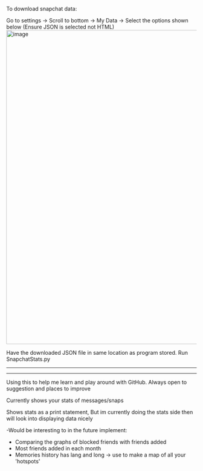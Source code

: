 
To download snapchat data:

Go to settings -> Scroll to bottom -> My Data -> Select the options shown below (Ensure JSON is selected not HTML)
<img width="830" alt="image" src="https://github.com/user-attachments/assets/02f1375a-7b7f-444f-ba60-bc057288b6da" />

Have the downloaded JSON file in same location as program stored.
Run SnapchatStats.py




------------------------------------
------------------------------------
Using this to help me learn and play around with GitHub. 
Always open to suggestion and places to improve


Currently shows your stats of messages/snaps

Shows stats as a print statement, But im currently doing the stats side then will look into displaying data nicely

-Would be interesting to in the future implement:
  - Comparing the graphs of blocked friends with friends added
  - Most friends added in each month
  - Memories history has lang and long -> use to make a map of all your 'hotspots'
